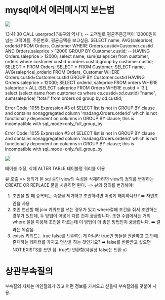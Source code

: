 # mysql에서 에러메시지 보는법
![](https://velog.velcdn.com/images/allzeroyou/post/7e10a61e-735f-4918-96d2-19ccab3e79a1/image.png)

13:41:30	CALL userproc1('축구의 역사');   -- 고객별로 평균주문금액이 12000원이 넘는 고객이름, 주문번호, 평균금액을 보고싶음. SELECT  name, AVG(saleprice), orderid FROM Orders, Customer  WHERE Orders.custid=Customer.custid AND Orders.saleprice > 12000 GROUP BY Customer.custid;  -- HAVING Orders.saleprice > 12000;   select name, sum(saleprice) from customer, orders  where customer.custid = orders.custid     group by customer.custid;    SELECT * FROM Orders; SELECT * FROM Customer;  SELECT  name, AVG(saleprice),orderid FROM Orders, Customer  WHERE Orders.custid=Customer.custid  GROUP BY Customer.custid HAVING Orders.saleprice > 12000;  SELECT orderid, saleprice FROM orders WHERE saleprice >  ALL (SELECT saleprice FROM Orders WHERE custid = '3');  select (select name from customer cs where cs.custid=od.custid) "name", sum(saleprice) "total"  from orders od  group by od.custid;

Error Code: 1055 Expression #3 of SELECT list is not in GROUP BY clause and contains nonaggregated column 'madang.Orders.orderid' which is not functionally dependent on columns in GROUP BY clause; this is incompatible with sql_mode=only_full_group_by	



Error Code: 1055 Expression #3 of SELECT list is not in GROUP BY clause and contains nonaggregated column 'madang.Orders.orderid' which is not functionally dependent on columns in GROUP BY clause; this is incompatible with sql_mode=only_full_group_by

![](https://velog.velcdn.com/images/allzeroyou/post/33ceeb03-a0e9-4ab3-ab11-607eb4e227d4/image.png)



테이블 수정, 삭제
ALTER TABLE 테이블명 쿼리를 이용

뷰 호출 => 정의가 된 sql 승인 
view의 속성을 삭제하려면 view의 정의를 변경하는 CREATE OR REPLACE 문을 사용하면 된다.
=> 뷰의 정의를 변경해야!

1. 조인을 할 때 중복되는 속성을 제거하고 조인하려면 어떻게 해야하나요?
➡️ 자연조인을 사용
2. 조인 연산할 때 join 키워드를 쓰는 경우가 있고 where절에 조건을 줘서 조인하는 경우가 있던데, 두 방법이 어떻게 다른 건지 궁금합니다.
또한 수업에서는 거의 where 절을 이용해 조인을 하셨는데 이 방법이 더 좋은 방법인지 궁금합니다.
➡️ 결과는 똑같음.
3. exists 키워드는 true false를 반환하는게 아니라 true인 행들을 반환하고 그 안에 존재하는 데이터를 가지고 연산을 하는 것인가요?
➡️ false를 반환받고 싶으면 NOT EXISTS를 쓰면 됨.
true만 반환함(사실상 false는 반환 x)

# 상관부속질의

부속질의 자체는 메인질의가 있고 어떤 정보를 가져오고 싶을때 부속질의를 덧붙여 사용.

